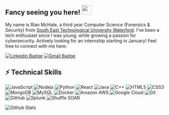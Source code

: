 ## Fancy seeing you here! <img src="https://raw.githubusercontent.com/aemmadi/aemmadi/master/wave.gif" width="30">

My name is Rían McHale, a third year Computer Science (Forensics & Security) from [South East Technological University Waterford](https://www.setu.ie). I've been a tech enthusiast since I was young, while growing a passion for cybersecurity. Actively looking for an internship starting in January! Feel free to connect with me here:

[![Linkedin Badge](https://img.shields.io/badge/-rianmchale-blue?style=flat-square&logo=Linkedin&logoColor=white&link=https://www.linkedin.com/in/rianmchale/)](https://www.linkedin.com/in/rianmchale/)
[![Gmail Badge](https://img.shields.io/badge/-rianmchwork@gmailcom-c14438?style=flat-square&logo=Gmail&logoColor=white&link=mailto:rianmchwork@gmailcom)](mailto:rianmchwork@gmailcom)

## ⚡ Technical Skills

![JavaScript](https://img.shields.io/badge/-JavaScript-black?style=flat-square&logo=javascript)
![Nodejs](https://img.shields.io/badge/-Nodejs-black?style=flat-square&logo=Node.js)
![Python](https://img.shields.io/badge/-Python-black?style=flat-square&logo=Python)
![React](https://img.shields.io/badge/-React-black?style=flat-square&logo=react)
![Java](https://img.shields.io/badge/-java-E34A86?style=flat-square&logo=java)
![C++](https://img.shields.io/badge/-C++-00599C?style=flat-square&logo=c)
![HTML5](https://img.shields.io/badge/-HTML5-E34F26?style=flat-square&logo=html5&logoColor=white)
![CSS3](https://img.shields.io/badge/-CSS3-1572B6?style=flat-square&logo=css3)
![MongoDB](https://img.shields.io/badge/-MongoDB-black?style=flat-square&logo=mongodb)
![MySQL](https://img.shields.io/badge/-MySQL-black?style=flat-square&logo=mysql)
![Docker](https://img.shields.io/badge/-Docker-black?style=flat-square&logo=docker)
![Amazon AWS](https://img.shields.io/badge/Amazon%20AWS-232F3E?style=flat-square&logo=amazon-aws)
![Google Cloud](https://img.shields.io/badge/Google%20Cloud-black?style=flat-square&logo=google-cloud)
![Git](https://img.shields.io/badge/-Git-black?style=flat-square&logo=git)
![GitHub](https://img.shields.io/badge/-GitHub-181717?style=flat-square&logo=github)
![Splunk](https://img.shields.io/badge/-Splunk-000000?style=flat-square&logo=splunk&logoColor=white)
![Shuffle SOAR](https://img.shields.io/badge/-Shuffle%20SOAR-2F2F2F?style=flat-square)

![Github Stats](https://github-readme-stats.vercel.app/api?username=rianmchalei&count_private=true&show_icons=true&include_all_commits=true)
